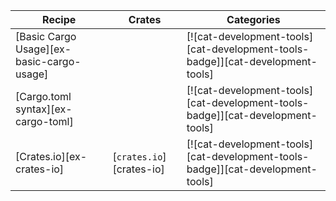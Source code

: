 | Recipe | Crates | Categories |
|---|---|---|
| [Basic Cargo Usage][ex-basic-cargo-usage] |  | [![cat-development-tools][cat-development-tools-badge]][cat-development-tools] |
| [Cargo.toml syntax][ex-cargo-toml] |  | [![cat-development-tools][cat-development-tools-badge]][cat-development-tools] |
| [Crates.io][ex-crates-io] | [`crates.io`][crates-io] | [![cat-development-tools][cat-development-tools-badge]][cat-development-tools] |
